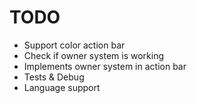 # TODO

- Support color action bar
- Check if owner system is working
- Implements owner system in action bar
- Tests & Debug
- Language support

